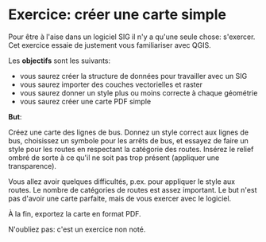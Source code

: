 # Exercice: créer une carte simple

Pour être à l'aise dans un logiciel SIG il n'y a qu'une seule chose: s'exercer. Cet exercice essaie de justement vous familiariser avec QGIS.

Les **objectifs** sont les suivants:

- vous saurez créer la structure de données pour travailler avec un SIG
- vous saurez importer des couches vectorielles et raster
- vous saurez donner un style plus ou moins correcte à chaque géométrie
- vous saurez créer une carte PDF simple

**But**:

Créez une carte des lignes de bus. Donnez un style correct aux lignes de bus, choisissez un symbole pour les arrêts de bus, et essayez de faire un style pour les routes en respectant la catégorie des routes. Insérez le relief ombré de sorte à ce qu'il ne soit pas trop présent (appliquer une transparence).

Vous allez avoir quelques difficultés, p.ex. pour appliquer le style aux routes. Le nombre de catégories de routes est assez important. Le but n'est pas d'avoir une carte parfaite, mais de vous exercer avec le logiciel.

À la fin, exportez la carte en format PDF.

N'oubliez pas: c'est un exercice non noté.
